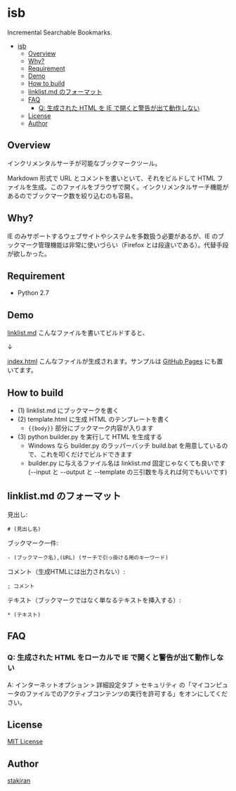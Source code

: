 # isb
Incremental Searchable Bookmarks.

<!-- toc -->
- [isb](#isb)
  - [Overview](#overview)
  - [Why?](#why)
  - [Requirement](#requirement)
  - [Demo](#demo)
  - [How to build](#how-to-build)
  - [linklist.md のフォーマット](#linklistmd-のフォーマット)
  - [FAQ](#faq)
    - [Q: 生成された HTML を IE で開くと警告が出て動作しない](#q-生成された-html-を-ie-で開くと警告が出て動作しない)
  - [License](#license)
  - [Author](#author)

## Overview
インクリメンタルサーチが可能なブックマークツール。

Markdown 形式で URL とコメントを書いといて、それをビルドして HTML ファイルを生成。このファイルをブラウザで開く。インクリメンタルサーチ機能があるのでブックマーク数を絞り込むのも容易。

## Why?
IE のみサポートするウェブサイトやシステムを多数扱う必要があるが、IE のブックマーク管理機能は非常に使いづらい（Firefox とは段違いである）。代替手段が欲しかった。

## Requirement
- Python 2.7

## Demo
[linklist.md](linklist.md) こんなファイルを書いてビルドすると、

↓

[index.html](index.html) こんなファイルが生成されます。サンプルは [GitHub Pages](https://stakiran.github.io/isb/index.html) にも置いてます。

## How to build
- (1) linklist.md にブックマークを書く
- (2) template.html に生成 HTML のテンプレートを書く
  - ``{{body}}`` 部分にブックマーク内容が入ります
- (3) python builder.py を実行して HTML を生成する
  - Windows なら builder.py のラッパーバッチ build.bat を用意しているので、これを叩くだけでビルドできます
  - builder.py に与えるファイル名は linklist.md 固定じゃなくても良いです(--input と --output と --template の三引数を与えれば何でもいいです)

## linklist.md のフォーマット
見出し:

```
# (見出し名)
```

ブックマーク一件:

```
- (ブックマーク名),(URL) (サーチで引っ掛ける用のキーワード)
```

コメント（生成HTMLには出力されない）:

```
; コメント
```

テキスト（ブックマークではなく単なるテキストを挿入する）:

```
* (テキスト)
```

## FAQ

### Q: 生成された HTML をローカルで IE で開くと警告が出て動作しない
A: インターネットオプション > 詳細設定タブ > セキュリティ の「マイコンピュータのファイルでのアクティブコンテンツの実行を許可する」をオンにしてください。

## License
[MIT License](LICENSE)

## Author
[stakiran](https://github.com/stakiran)
